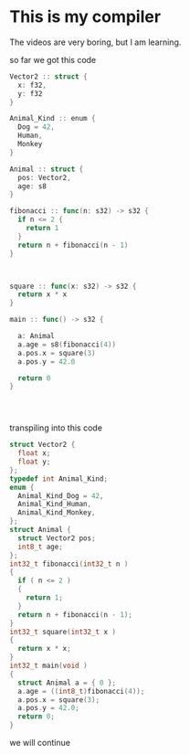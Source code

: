 # This is my compiler


The videos are very boring, but I am learning.

so far we got this code

```go
Vector2 :: struct {
  x: f32,
  y: f32
}

Animal_Kind :: enum {
  Dog = 42,
  Human,
  Monkey
}

Animal :: struct {
  pos: Vector2,
  age: s8
}

fibonacci :: func(n: s32) -> s32 {
  if n <= 2 {
    return 1
  }
  return n + fibonacci(n - 1)
}



square :: func(x: s32) -> s32 {
  return x * x
}

main :: func() -> s32 {

  a: Animal
  a.age = s8(fibonacci(4))
  a.pos.x = square(3)
  a.pos.y = 42.0

  return 0
}





```

transpiling into this code 

```c
struct Vector2 {
  float x;
  float y;
};
typedef int Animal_Kind;
enum {
  Animal_Kind_Dog = 42,
  Animal_Kind_Human,
  Animal_Kind_Monkey,
};
struct Animal {
  struct Vector2 pos;
  int8_t age;
};
int32_t fibonacci(int32_t n )
{
  if ( n <= 2 )
  {
    return 1;
  }
  return n + fibonacci(n - 1);
}
int32_t square(int32_t x )
{
  return x * x;
}
int32_t main(void )
{
  struct Animal a = { 0 };
  a.age = ((int8_t)fibonacci(4));
  a.pos.x = square(3);
  a.pos.y = 42.0;
  return 0;
}
```

we will continue
